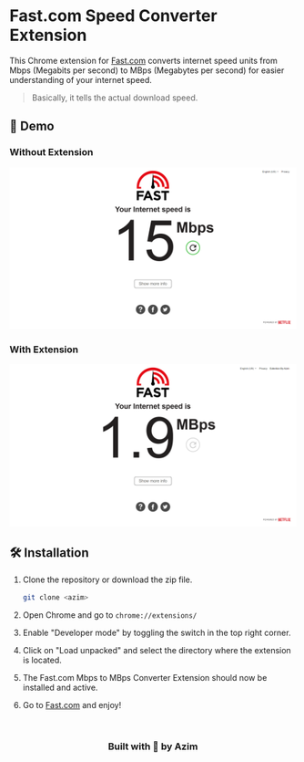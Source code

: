 # Fast.com Speed Converter Extension

This Chrome extension for [Fast.com](https://fast.com/) converts internet speed units from Mbps (Megabits per second) to MBps (Megabytes per second) for easier understanding of your internet speed.

> Basically, it tells the actual download speed.

## 📸 Demo

### Without Extension

![](assets/without.png)

### With Extension

![](assets/with.png)

## 🛠️ Installation

1. Clone the repository or download the zip file.
   ```bash
   git clone <azim>
   ```
   
2. Open Chrome and go to `chrome://extensions/`

3. Enable "Developer mode" by toggling the switch in the top right corner.

4. Click on "Load unpacked" and select the directory where the extension is located.

5. The Fast.com Mbps to MBps Converter Extension should now be installed and active.

6. Go to [Fast.com](https://fast.com/) and enjoy! 

<br/>
<div align= "center">
<h3>Built with 🤍 by Azim</h3>
</div>